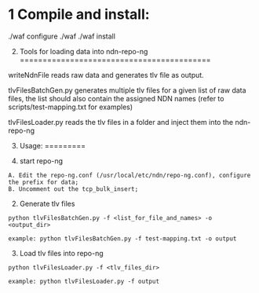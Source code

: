 1 Compile and install:
=====================

  ./waf configure
  ./waf
  ./waf install


2. Tools for loading data into ndn-repo-ng
==========================================

  writeNdnFile reads raw data and generates tlv file as output.

  tlvFilesBatchGen.py generates multiple tlv files for a given list of raw data files, the list should also contain the assigned NDN names (refer to scripts/test-mapping.txt for examples)

  tlvFilesLoader.py reads the tlv files in a folder and inject them into the ndn-repo-ng


3. Usage:
=========

  1. start repo-ng

    A. Edit the repo-ng.conf (/usr/local/etc/ndn/repo-ng.conf), configure the prefix for data;
    B. Uncomment out the tcp_bulk_insert; 

  2. Generate tlv files

    python tlvFilesBatchGen.py -f <list_for_file_and_names> -o <output_dir>

    example: python tlvFilesBatchGen.py -f test-mapping.txt -o output

  3. Load tlv files into repo-ng

    python tlvFilesLoader.py -f <tlv_files_dir>

    example: python tlvFilesLoader.py -f output

